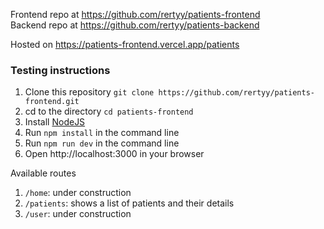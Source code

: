 Frontend repo at https://github.com/rertyy/patients-frontend <br>
Backend repo at https://github.com/rertyy/patients-backend

Hosted on https://patients-frontend.vercel.app/patients

### Testing instructions
1. Clone this repository `git clone https://github.com/rertyy/patients-frontend.git`
2. cd to the directory `cd patients-frontend`
3. Install [NodeJS](https://nodejs.org/en/download/)
4. Run `npm install` in the command line
5. Run `npm run dev` in the command line
6. Open http://localhost:3000 in your browser

Available routes
1. `/home`: under construction
2. `/patients`: shows a list of patients and their details
3. `/user`: under construction

